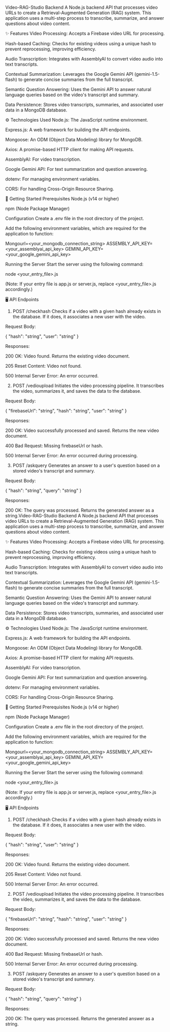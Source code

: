 Video-RAG-Studio Backend
A Node.js backend API that processes video URLs to create a Retrieval-Augmented Generation (RAG) system. This application uses a multi-step process to transcribe, summarize, and answer questions about video content.

✨ Features
Video Processing: Accepts a Firebase video URL for processing.

Hash-based Caching: Checks for existing videos using a unique hash to prevent reprocessing, improving efficiency.

Audio Transcription: Integrates with AssemblyAI to convert video audio into text transcripts.

Contextual Summarization: Leverages the Google Gemini API (gemini-1.5-flash) to generate concise summaries from the full transcript.

Semantic Question Answering: Uses the Gemini API to answer natural language queries based on the video's transcript and summary.

Data Persistence: Stores video transcripts, summaries, and associated user data in a MongoDB database.

⚙️ Technologies Used
Node.js: The JavaScript runtime environment.

Express.js: A web framework for building the API endpoints.

Mongoose: An ODM (Object Data Modeling) library for MongoDB.

Axios: A promise-based HTTP client for making API requests.

AssemblyAI: For video transcription.

Google Gemini API: For text summarization and question answering.

dotenv: For managing environment variables.

CORS: For handling Cross-Origin Resource Sharing.

🚀 Getting Started
Prerequisites
Node.js (v14 or higher)

npm (Node Package Manager)

Configuration
Create a .env file in the root directory of the project.

Add the following environment variables, which are required for the application to function:

Mongourl=<your_mongodb_connection_string>
ASSEMBLY_API_KEY=<your_assemblyai_api_key>
GEMINI_API_KEY=<your_google_gemini_api_key>

Running the Server
Start the server using the following command:

node <your_entry_file>.js

(Note: If your entry file is app.js or server.js, replace <your_entry_file>.js accordingly.)

🖥️ API Endpoints
1. POST /checkhash
Checks if a video with a given hash already exists in the database. If it does, it associates a new user with the video.

Request Body:

{
  "hash": "string",
  "user": "string"
}

Responses:

200 OK: Video found. Returns the existing video document.

205 Reset Content: Video not found.

500 Internal Server Error: An error occurred.

2. POST /vedioupload
Initiates the video processing pipeline. It transcribes the video, summarizes it, and saves the data to the database.

Request Body:

{
  "firebaseUrl": "string",
  "hash": "string",
  "user": "string"
}

Responses:

200 OK: Video successfully processed and saved. Returns the new video document.

400 Bad Request: Missing firebaseUrl or hash.

500 Internal Server Error: An error occurred during processing.

3. POST /askquery
Generates an answer to a user's question based on a stored video's transcript and summary.

Request Body:

{
  "hash": "string",
  "query": "string"
}

Responses:

200 OK: The query was processed. Returns the generated answer as a string.Video-RAG-Studio Backend
A Node.js backend API that processes video URLs to create a Retrieval-Augmented Generation (RAG) system. This application uses a multi-step process to transcribe, summarize, and answer questions about video content.

✨ Features
Video Processing: Accepts a Firebase video URL for processing.

Hash-based Caching: Checks for existing videos using a unique hash to prevent reprocessing, improving efficiency.

Audio Transcription: Integrates with AssemblyAI to convert video audio into text transcripts.

Contextual Summarization: Leverages the Google Gemini API (gemini-1.5-flash) to generate concise summaries from the full transcript.

Semantic Question Answering: Uses the Gemini API to answer natural language queries based on the video's transcript and summary.

Data Persistence: Stores video transcripts, summaries, and associated user data in a MongoDB database.

⚙️ Technologies Used
Node.js: The JavaScript runtime environment.

Express.js: A web framework for building the API endpoints.

Mongoose: An ODM (Object Data Modeling) library for MongoDB.

Axios: A promise-based HTTP client for making API requests.

AssemblyAI: For video transcription.

Google Gemini API: For text summarization and question answering.

dotenv: For managing environment variables.

CORS: For handling Cross-Origin Resource Sharing.

🚀 Getting Started
Prerequisites
Node.js (v14 or higher)

npm (Node Package Manager)

Configuration
Create a .env file in the root directory of the project.

Add the following environment variables, which are required for the application to function:

Mongourl=<your_mongodb_connection_string>
ASSEMBLY_API_KEY=<your_assemblyai_api_key>
GEMINI_API_KEY=<your_google_gemini_api_key>

Running the Server
Start the server using the following command:

node <your_entry_file>.js

(Note: If your entry file is app.js or server.js, replace <your_entry_file>.js accordingly.)

🖥️ API Endpoints
1. POST /checkhash
Checks if a video with a given hash already exists in the database. If it does, it associates a new user with the video.

Request Body:

{
  "hash": "string",
  "user": "string"
}

Responses:

200 OK: Video found. Returns the existing video document.

205 Reset Content: Video not found.

500 Internal Server Error: An error occurred.

2. POST /vedioupload
Initiates the video processing pipeline. It transcribes the video, summarizes it, and saves the data to the database.

Request Body:

{
  "firebaseUrl": "string",
  "hash": "string",
  "user": "string"
}

Responses:

200 OK: Video successfully processed and saved. Returns the new video document.

400 Bad Request: Missing firebaseUrl or hash.

500 Internal Server Error: An error occurred during processing.

3. POST /askquery
Generates an answer to a user's question based on a stored video's transcript and summary.

Request Body:

{
  "hash": "string",
  "query": "string"
}

Responses:

200 OK: The query was processed. Returns the generated answer as a string.

